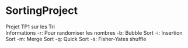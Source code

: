 # SortingProject
Projet TP1 sur les Tri  
Informations
	-r: Pour randomiser les nombres
	-b: Bubble Sort
	-i: Insertion Sort
	-m: Merge Sort
	-q: Quick Sort
	-s: Fisher-Yates shuffle
